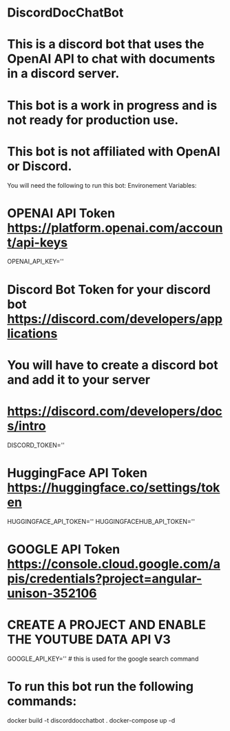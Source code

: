 # DiscordDocChatBot
# This is a discord bot that uses the OpenAI API to chat with documents in a discord server.
# This bot is a work in progress and is not ready for production use.
# This bot is not affiliated with OpenAI or Discord.
You will need the following to run this bot: 
Environement Variables:
# OPENAI API  Token https://platform.openai.com/account/api-keys
OPENAI_API_KEY=''
# Discord Bot Token for your discord bot https://discord.com/developers/applications
# You will have to create a discord bot and add it to your server
# https://discord.com/developers/docs/intro
DISCORD_TOKEN='' 
# HuggingFace API Token https://huggingface.co/settings/token
HUGGINGFACE_API_TOKEN=''
HUGGINGFACEHUB_API_TOKEN=''


# GOOGLE API Token https://console.cloud.google.com/apis/credentials?project=angular-unison-352106
# CREATE A PROJECT AND ENABLE THE YOUTUBE DATA API V3
GOOGLE_API_KEY='' # this is used for the google search command 


# To run this bot run the following commands:

docker build -t discorddocchatbot .
docker-compose up -d
